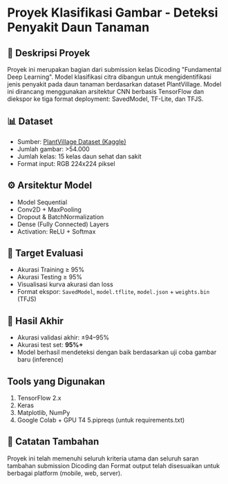 # Proyek Klasifikasi Gambar - Deteksi Penyakit Daun Tanaman

## 📌 Deskripsi Proyek
Proyek ini merupakan bagian dari submission kelas Dicoding "Fundamental Deep Learning". Model klasifikasi citra dibangun untuk mengidentifikasi jenis penyakit pada daun tanaman berdasarkan dataset PlantVillage. Model ini dirancang menggunakan arsitektur CNN berbasis TensorFlow dan diekspor ke tiga format deployment: SavedModel, TF-Lite, dan TFJS.

## 📊 Dataset
- Sumber: [PlantVillage Dataset (Kaggle)](https://www.kaggle.com/datasets/emmarex/plantdisease)
- Jumlah gambar: >54.000
- Jumlah kelas: 15 kelas daun sehat dan sakit
- Format input: RGB 224x224 piksel

## ⚙️ Arsitektur Model
- Model Sequential
- Conv2D + MaxPooling
- Dropout & BatchNormalization
- Dense (Fully Connected) Layers
- Activation: ReLU + Softmax

## 🎯 Target Evaluasi
- Akurasi Training ≥ 95%
- Akurasi Testing ≥ 95%
- Visualisasi kurva akurasi dan loss
- Format ekspor: `SavedModel`, `model.tflite`, `model.json` + `weights.bin` (TFJS)

## 🧪 Hasil Akhir
- Akurasi validasi akhir: ±94–95%
- Akurasi test set: **95%+**
- Model berhasil mendeteksi dengan baik berdasarkan uji coba gambar baru (inference)

## Tools yang Digunakan
1. TensorFlow 2.x
2. Keras
3. Matplotlib, NumPy
4. Google Colab + GPU T4
5.pipreqs (untuk requirements.txt)

## 🚀 Catatan Tambahan
Proyek ini telah memenuhi seluruh kriteria utama dan seluruh saran tambahan submission Dicoding dan Format output telah disesuaikan untuk berbagai platform (mobile, web, server).
